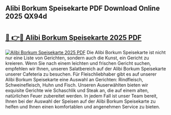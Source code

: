 ## Alibi Borkum Speisekarte PDF Download Online 2025 QX94d

# <h2><a href="http://gc5pmf.nevu.top/?p=Alibi+Borkum+Speisekarte">🔗 👉🔴 Alibi Borkum Speisekarte 2025 PDF</a></h2>

[![Alibi Borkum Speisekarte 2025 PDF](https://i.imgur.com/dBaPXMq.png)](http://gc5pmf.nevu.top/?p=Alibi+Borkum+Speisekarte)
Die Alibi Borkum Speisekarte ist nicht nur eine Liste von Gerichten, sondern auch die Kunst, ein Gericht zu kreieren. Wenn Sie nach einem leichten und frischen Gericht suchen, empfehlen wir Ihnen, unseren Salatbereich auf der Alibi Borkum Speisekarte unserer Cafeteria zu besuchen. Für Fleischliebhaber gibt es auf unserer Alibi Borkum Speisekarte eine Auswahl an Gerichten: Rindfleisch, Schweinefleisch, Huhn und Fisch. Unseren Auserwählten bieten wir exquisite Gerichte wie Schaschlik und Steak an, die auf einem alten, natürlichen Feuer zubereitet werden. In jedem Fall ist unser Team bereit, Ihnen bei der Auswahl der Speisen auf der Alibi Borkum Speisekarte zu helfen und Ihnen einen komfortablen und angenehmen Service zu bieten.
